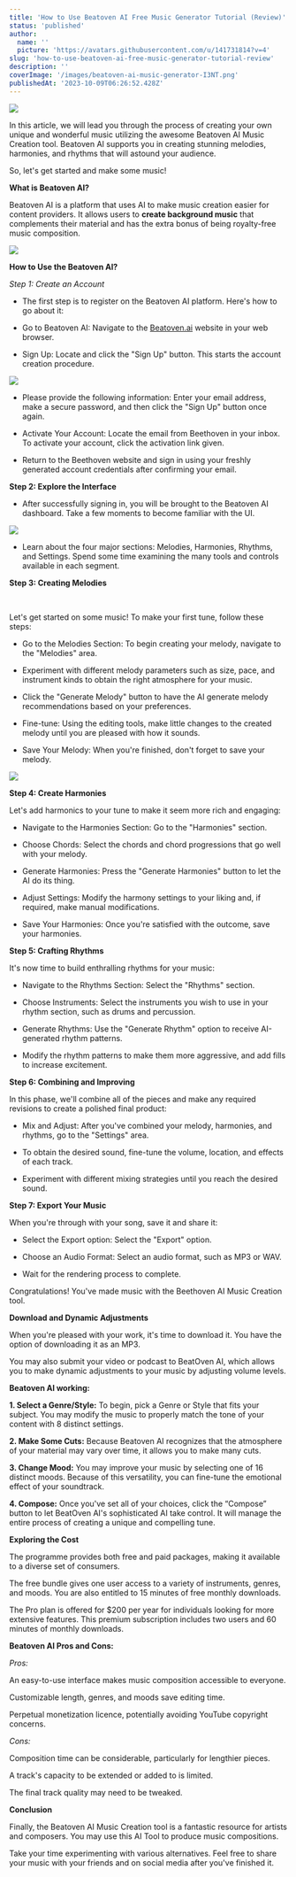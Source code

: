 ```yaml
---
title: 'How to Use Beatoven AI Free Music Generator Tutorial (Review)'
status: 'published'
author:
  name: ''
  picture: 'https://avatars.githubusercontent.com/u/141731814?v=4'
slug: 'how-to-use-beatoven-ai-free-music-generator-tutorial-review'
description: ''
coverImage: '/images/beatoven-ai-music-generator-I3NT.png'
publishedAt: '2023-10-09T06:26:52.428Z'
---
```


![](/images/beatoven-ai-music-generator-k2Mj.png)

In this article, we will lead you through the process of creating your own unique and wonderful music utilizing the awesome Beatoven AI Music Creation tool. Beatoven AI supports you in creating stunning melodies, harmonies, and rhythms that will astound your audience.

So, let's get started and make some music!

**What is Beatoven AI?**

Beatoven AI is a platform that uses AI to make music creation easier for content providers. It allows users to **create background music** that complements their material and has the extra bonus of being royalty-free music composition.

![](/images/beatoven-ai-free-music-generator-1024x491-k4OT.png)

**How to Use the Beatoven AI?**

*Step 1: Create an Account*

- The first step is to register on the Beatoven AI platform. Here's how to go about it:

- Go to Beatoven AI: Navigate to the [Beatoven.ai](http://Beatoven.ai) website in your web browser.

- Sign Up: Locate and click the "Sign Up" button. This starts the account creation procedure.

![](/images/image-6-Q0MD.png)

- Please provide the following information: Enter your email address, make a secure password, and then click the "Sign Up" button once again.

- Activate Your Account: Locate the email from Beethoven in your inbox. To activate your account, click the activation link given.

- Return to the Beethoven website and sign in using your freshly generated account credentials after confirming your email.

**Step 2: Explore the Interface**

- After successfully signing in, you will be brought to the Beatoven AI dashboard. Take a few moments to become familiar with the UI.

![](/images/beatoven-ai-music-creation-QyMz.png)

- Learn about the four major sections: Melodies, Harmonies, Rhythms, and Settings. Spend some time examining the many tools and controls available in each segment.

**Step 3: Creating Melodies**

<br>

Let's get started on some music! To make your first tune, follow these steps:

- Go to the Melodies Section: To begin creating your melody, navigate to the "Melodies" area.

- Experiment with different melody parameters such as size, pace, and instrument kinds to obtain the right atmosphere for your music.

- Click the "Generate Melody" button to have the AI generate melody recommendations based on your preferences.

- Fine-tune: Using the editing tools, make little changes to the created melody until you are pleased with how it sounds.

- Save Your Melody: When you're finished, don't forget to save your melody.

![](/images/beatoven-ai-music-creation-harmony-1024x504-U5MD.png)

**Step 4: Create Harmonies**

Let's add harmonics to your tune to make it seem more rich and engaging:

- Navigate to the Harmonies Section: Go to the "Harmonies" section.

- Choose Chords: Select the chords and chord progressions that go well with your melody.

- Generate Harmonies: Press the "Generate Harmonies" button to let the AI do its thing.

- Adjust Settings: Modify the harmony settings to your liking and, if required, make manual modifications.

- Save Your Harmonies: Once you're satisfied with the outcome, save your harmonies.

**Step 5: Crafting Rhythms**

It's now time to build enthralling rhythms for your music:

- Navigate to the Rhythms Section: Select the "Rhythms" section.

- Choose Instruments: Select the instruments you wish to use in your rhythm section, such as drums and percussion.

- Generate Rhythms: Use the "Generate Rhythm" option to receive AI-generated rhythm patterns.

- Modify the rhythm patterns to make them more aggressive, and add fills to increase excitement.

**Step 6: Combining and Improving**

In this phase, we'll combine all of the pieces and make any required revisions to create a polished final product:

- Mix and Adjust: After you've combined your melody, harmonies, and rhythms, go to the "Settings" area.

- To obtain the desired sound, fine-tune the volume, location, and effects of each track.

- Experiment with different mixing strategies until you reach the desired sound.

**Step 7: Export Your Music**

When you're through with your song, save it and share it:

- Select the Export option: Select the "Export" option.

- Choose an Audio Format: Select an audio format, such as MP3 or WAV.

- Wait for the rendering process to complete.

Congratulations! You've made music with the Beethoven AI Music Creation tool.

**Download and Dynamic Adjustments**

When you're pleased with your work, it's time to download it. You have the option of downloading it as an MP3.

You may also submit your video or podcast to BeatOven AI, which allows you to make dynamic adjustments to your music by adjusting volume levels.

**Beatoven AI working:**

**1\. Select a Genre/Style:** To begin, pick a Genre or Style that fits your subject. You may modify the music to properly match the tone of your content with 8 distinct settings.

**2\. Make Some Cuts:** Because Beatoven AI recognizes that the atmosphere of your material may vary over time, it allows you to make many cuts.

**3\. Change Mood:** You may improve your music by selecting one of 16 distinct moods. Because of this versatility, you can fine-tune the emotional effect of your soundtrack.

**4\. Compose:** Once you've set all of your choices, click the “Compose” button to let BeatOven AI's sophisticated AI take control. It will manage the entire process of creating a unique and compelling tune.

**Exploring the Cost**

The programme provides both free and paid packages, making it available to a diverse set of consumers.

The free bundle gives one user access to a variety of instruments, genres, and moods. You are also entitled to 15 minutes of free monthly downloads.

The Pro plan is offered for $200 per year for individuals looking for more extensive features. This premium subscription includes two users and 60 minutes of monthly downloads.

**Beatoven AI Pros and Cons:**

*Pros:*

An easy-to-use interface makes music composition accessible to everyone.

Customizable length, genres, and moods save editing time.

Perpetual monetization licence, potentially avoiding YouTube copyright concerns.

*Cons:*

Composition time can be considerable, particularly for lengthier pieces.

A track's capacity to be extended or added to is limited.

The final track quality may need to be tweaked.

**Conclusion**

Finally, the Beatoven AI Music Creation tool is a fantastic resource for artists and composers. You may use this AI Tool to produce music compositions.

Take your time experimenting with various alternatives. Feel free to share your music with your friends and on social media after you've finished it.

